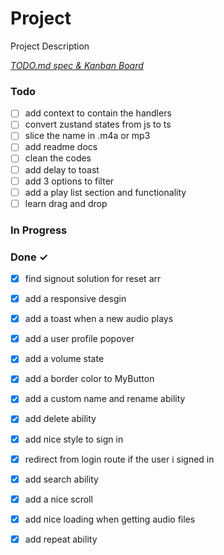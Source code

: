 # Project

Project Description

<em>[TODO.md spec & Kanban Board](https://bit.ly/3fCwKfM)</em>

### Todo

- [ ] add context to contain the handlers  
- [ ] convert zustand states from js to ts  
- [ ] slice the name in .m4a or mp3  
- [ ] add readme docs  
- [ ] clean the codes  
- [ ] add delay to toast  
- [ ] add 3 options to filter  
- [ ] add a play list section and functionality  
- [ ] learn drag and drop  

### In Progress


### Done ✓

- [x] find signout solution for reset arr  
- [x] add a responsive desgin  
- [x] add a toast when a new audio plays  
- [x] add a user profile popover  
- [x] add a volume state  
- [x] add a border color to MyButton  
- [x] add a custom name and rename ability  
- [x] add delete ability  
- [x] add nice style to sign in  
- [x] redirect from login route if the user i signed in  
- [x] add search ability  
- [x] add a nice scroll  
- [x] add nice loading when getting audio files  
- [x] add repeat ability  

